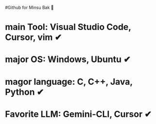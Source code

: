 #Github for Minsu Bak 💾   

# main Tool: Visual Studio Code, Cursor, vim ✔   
# major OS: Windows, Ubuntu ✔   
# magor language: C, C++, Java, Python ✔   
# Favorite LLM: Gemini-CLI, Cursor ✔ 
<!--
**minsubak/minsubak** is a ✨ _special_ ✨ repository because its `README.md` (this file) appears on your GitHub profile.

Here are some ideas to get you started:

- 🔭 I’m currently working on ...
- 🌱 I’m currently learning ...
- 👯 I’m looking to collaborate on ...
- 🤔 I’m looking for help with ...
- 💬 Ask me about ...
- 📫 How to reach me: ...
- 😄 Pronouns: ...
- ⚡ Fun fact: ...
-->
